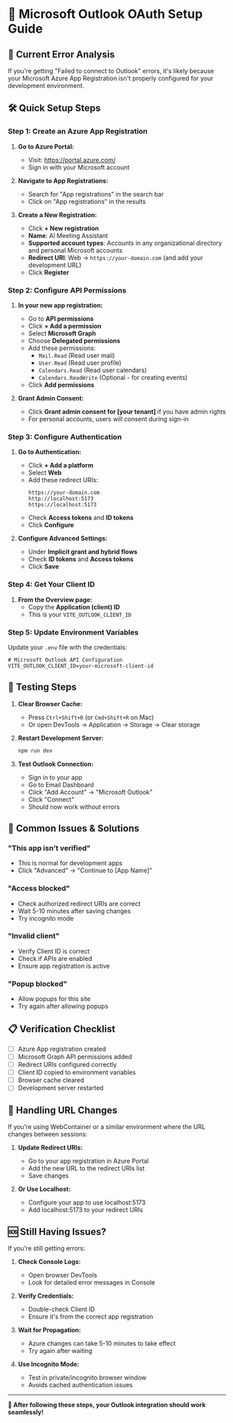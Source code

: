 # 🔧 Microsoft Outlook OAuth Setup Guide

## 🚨 **Current Error Analysis**

If you're getting "Failed to connect to Outlook" errors, it's likely because your Microsoft Azure App Registration isn't properly configured for your development environment.

## 🛠️ **Quick Setup Steps**

### **Step 1: Create an Azure App Registration**

1. **Go to Azure Portal:**
   - Visit: https://portal.azure.com/
   - Sign in with your Microsoft account

2. **Navigate to App Registrations:**
   - Search for "App registrations" in the search bar
   - Click on "App registrations" in the results

3. **Create a New Registration:**
   - Click **+ New registration**
   - **Name**: AI Meeting Assistant
   - **Supported account types**: Accounts in any organizational directory and personal Microsoft accounts
   - **Redirect URI**: Web → `https://your-domain.com` (and add your development URL)
   - Click **Register**

### **Step 2: Configure API Permissions**

1. **In your new app registration:**
   - Go to **API permissions**
   - Click **+ Add a permission**
   - Select **Microsoft Graph**
   - Choose **Delegated permissions**
   - Add these permissions:
     - `Mail.Read` (Read user mail)
     - `User.Read` (Read user profile)
     - `Calendars.Read` (Read user calendars)
     - `Calendars.ReadWrite` (Optional - for creating events)
   - Click **Add permissions**

2. **Grant Admin Consent:**
   - Click **Grant admin consent for [your tenant]** if you have admin rights
   - For personal accounts, users will consent during sign-in

### **Step 3: Configure Authentication**

1. **Go to Authentication:**
   - Click **+ Add a platform**
   - Select **Web**
   - Add these redirect URIs:
     ```
     https://your-domain.com
     http://localhost:5173
     https://localhost:5173
     ```
   - Check **Access tokens** and **ID tokens**
   - Click **Configure**

2. **Configure Advanced Settings:**
   - Under **Implicit grant and hybrid flows**
   - Check **ID tokens** and **Access tokens**
   - Click **Save**

### **Step 4: Get Your Client ID**

1. **From the Overview page:**
   - Copy the **Application (client) ID**
   - This is your `VITE_OUTLOOK_CLIENT_ID`

### **Step 5: Update Environment Variables**

Update your `.env` file with the credentials:

```env
# Microsoft Outlook API Configuration
VITE_OUTLOOK_CLIENT_ID=your-microsoft-client-id
```

## 🧪 **Testing Steps**

1. **Clear Browser Cache:**
   - Press `Ctrl+Shift+R` (or `Cmd+Shift+R` on Mac)
   - Or open DevTools → Application → Storage → Clear storage

2. **Restart Development Server:**
   ```bash
   npm run dev
   ```

3. **Test Outlook Connection:**
   - Sign in to your app
   - Go to Email Dashboard
   - Click "Add Account" → "Microsoft Outlook"
   - Click "Connect"
   - Should now work without errors

## 🚨 **Common Issues & Solutions**

### **"This app isn't verified"**
- This is normal for development apps
- Click "Advanced" → "Continue to [App Name]"

### **"Access blocked"**
- Check authorized redirect URIs are correct
- Wait 5-10 minutes after saving changes
- Try incognito mode

### **"Invalid client"**
- Verify Client ID is correct
- Check if APIs are enabled
- Ensure app registration is active

### **"Popup blocked"**
- Allow popups for this site
- Try again after allowing popups

## 📋 **Verification Checklist**

- [ ] Azure App registration created
- [ ] Microsoft Graph API permissions added
- [ ] Redirect URIs configured correctly
- [ ] Client ID copied to environment variables
- [ ] Browser cache cleared
- [ ] Development server restarted

## 🔄 **Handling URL Changes**

If you're using WebContainer or a similar environment where the URL changes between sessions:

1. **Update Redirect URIs:**
   - Go to your app registration in Azure Portal
   - Add the new URL to the redirect URIs list
   - Save changes

2. **Or Use Localhost:**
   - Configure your app to use localhost:5173
   - Add localhost:5173 to your redirect URIs

## 🆘 **Still Having Issues?**

If you're still getting errors:

1. **Check Console Logs:**
   - Open browser DevTools
   - Look for detailed error messages in Console

2. **Verify Credentials:**
   - Double-check Client ID
   - Ensure it's from the correct app registration

3. **Wait for Propagation:**
   - Azure changes can take 5-10 minutes to take effect
   - Try again after waiting

4. **Use Incognito Mode:**
   - Test in private/incognito browser window
   - Avoids cached authentication issues

---

**🎉 After following these steps, your Outlook integration should work seamlessly!**